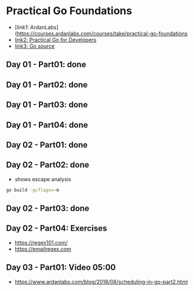 # Practical Go Foundations

- [link1: ArdanLabs](https://courses.ardanlabs.com/courses/take/practical-go-foundations
- [link2: Practical Go for Developers](https://www.353solutions.com/c/znga/)
- [link3: Go source](https://github.com/golang/go)

## Day 01 - Part01: done

## Day 01 - Part02: done

## Day 01 - Part03: done

## Day 01 - Part04: done

## Day 02 - Part01: done

## Day 02 - Part02: done

- shows escape analysis

```sh
go build -gcflags=-m
```

## Day 02 - Part03: done

## Day 02 - Part04: Exercises

- https://regex101.com/
- https://emailregex.com

## Day 03 - Part01: Video 05:00

- https://www.ardanlabs.com/blog/2018/08/scheduling-in-go-part2.html
